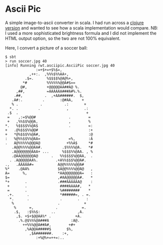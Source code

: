 # Ascii Pic

A simple image-to-ascii converter in scala. 
I had run across a [clojure version](http://www.bestinclass.dk/blog/tribute-steve-ballmer) 
and wanted to see how a scala implementation would compare.  NB: I used a more sophisticated 
brightness formula and I did not implement the HTML output option, so the two are not 100% equivalent.

Here, I convert a picture of a soccer ball:
 
~~~~~~
$ sbt
> run soccer.jpg 40
[info] Running rwt.asciipic.AsciiPic soccer.jpg 40
              :=+$+=+$%$=,              
           ,++:.  ,%%%$%%AA+,           
         .$=.      %$$$$%@A@%+,         
        *#         %%%%%%@@A#$==        
       @#,         +@@@@@AA##A@ %.      
     ,##,          =AAAAAA###A#%.%.     
    .##,          .  ,+AA######.  $,    
   .A#:.         .       :@#AA,    +    
   % .          .          .:       +   
  *. .         .            ,       .:  
 .$  .                               +  
 =    ,:=$%@@#               .        = 
 +   ,%%$$%@@A,              ,        % 
*.   %$$$$%%@A$              .        =:
+   .@%$$$%%@@#                       :+
+   *@%$$$%%@A#,                      :@
:   %@%%$$%%@AA=             =%,      :A
.   A@%%%%%@@@A@            +%%A$     *#
   .A@@%%%%@@AA#.         .$%%%%@A.   *#
   .A@@@@@@@AAA+ ...      %$$$%%@AA. , %
   .@AA@@@@@@A@      .   %%$$$$%@@AA,  .
  . .A@@@@@AA%.        .+A%%$$$%@@A#.   
.,   .AAAAA#=           A@@%%%%%@@A#    
%*    .@AA%             $A@@%%%%@@A@   ,
A=      %,              *AA@@@@@@@A=   :
$=                      ,#AA@@@@@A#.   *
*+       .              .###AAAAAA@    :
 +       .               ####AAAA#,   * 
 =       .               %########    * 
 .+.      .              *######=, . =. 
  *.      .              .       .   :  
   %                    .           +   
    %      =,          .           =.   
    .$,   :$%%$:     ..          ,A.    
     ,$. +$+$@@AA%* .           +A.     
      .%.@$%%%@A###A          :A@.      
        ++%%%@@A##A#,        +#+        
         ,%A@@A#####$       $%,         
           ,$A#######.    :+,           
              :+%@%+=++=:..             

~~~~~~
